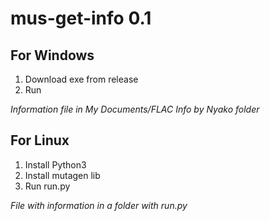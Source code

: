 # mus-get-info 0.1

## For Windows

1. Download exe from release
2. Run

*Information file in My Documents/FLAC Info by Nyako folder*

## For Linux

1. Install Python3
2. Install mutagen lib
3. Run run.py

*File with information in a folder with run.py*
